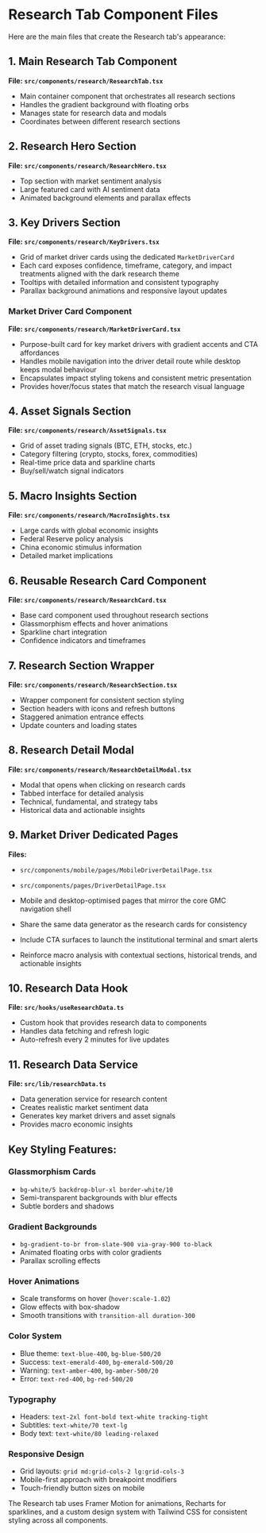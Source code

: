# Research Tab Component Files

Here are the main files that create the Research tab's appearance:

## 1. Main Research Tab Component
**File: `src/components/research/ResearchTab.tsx`**
- Main container component that orchestrates all research sections
- Handles the gradient background with floating orbs
- Manages state for research data and modals
- Coordinates between different research sections

## 2. Research Hero Section
**File: `src/components/research/ResearchHero.tsx`**
- Top section with market sentiment analysis
- Large featured card with AI sentiment data
- Animated background elements and parallax effects

## 3. Key Drivers Section
**File: `src/components/research/KeyDrivers.tsx`**
- Grid of market driver cards using the dedicated `MarketDriverCard`
- Each card exposes confidence, timeframe, category, and impact treatments aligned with the dark research theme
- Tooltips with detailed information and consistent typography
- Parallax background animations and responsive layout updates

### Market Driver Card Component
**File: `src/components/research/MarketDriverCard.tsx`**
- Purpose-built card for key market drivers with gradient accents and CTA affordances
- Handles mobile navigation into the driver detail route while desktop keeps modal behaviour
- Encapsulates impact styling tokens and consistent metric presentation
- Provides hover/focus states that match the research visual language

## 4. Asset Signals Section
**File: `src/components/research/AssetSignals.tsx`**
- Grid of asset trading signals (BTC, ETH, stocks, etc.)
- Category filtering (crypto, stocks, forex, commodities)
- Real-time price data and sparkline charts
- Buy/sell/watch signal indicators

## 5. Macro Insights Section
**File: `src/components/research/MacroInsights.tsx`**
- Large cards with global economic insights
- Federal Reserve policy analysis
- China economic stimulus information
- Detailed market implications

## 6. Reusable Research Card Component
**File: `src/components/research/ResearchCard.tsx`**
- Base card component used throughout research sections
- Glassmorphism effects and hover animations
- Sparkline chart integration
- Confidence indicators and timeframes

## 7. Research Section Wrapper
**File: `src/components/research/ResearchSection.tsx`**
- Wrapper component for consistent section styling
- Section headers with icons and refresh buttons
- Staggered animation entrance effects
- Update counters and loading states

## 8. Research Detail Modal
**File: `src/components/research/ResearchDetailModal.tsx`**
- Modal that opens when clicking on research cards
- Tabbed interface for detailed analysis
- Technical, fundamental, and strategy tabs
- Historical data and actionable insights

## 9. Market Driver Dedicated Pages
**Files:**
- `src/components/mobile/pages/MobileDriverDetailPage.tsx`
- `src/components/pages/DriverDetailPage.tsx`

- Mobile and desktop-optimised pages that mirror the core GMC navigation shell
- Share the same data generator as the research cards for consistency
- Include CTA surfaces to launch the institutional terminal and smart alerts
- Reinforce macro analysis with contextual sections, historical trends, and actionable insights

## 10. Research Data Hook
**File: `src/hooks/useResearchData.ts`**
- Custom hook that provides research data to components
- Handles data fetching and refresh logic
- Auto-refresh every 2 minutes for live updates

## 11. Research Data Service
**File: `src/lib/researchData.ts`**
- Data generation service for research content
- Creates realistic market sentiment data
- Generates key market drivers and asset signals
- Provides macro economic insights

## Key Styling Features:

### Glassmorphism Cards
- `bg-white/5 backdrop-blur-xl border-white/10`
- Semi-transparent backgrounds with blur effects
- Subtle borders and shadows

### Gradient Backgrounds
- `bg-gradient-to-br from-slate-900 via-gray-900 to-black`
- Animated floating orbs with color gradients
- Parallax scrolling effects

### Hover Animations
- Scale transforms on hover (`hover:scale-1.02`)
- Glow effects with box-shadow
- Smooth transitions with `transition-all duration-300`

### Color System
- Blue theme: `text-blue-400`, `bg-blue-500/20`
- Success: `text-emerald-400`, `bg-emerald-500/20`
- Warning: `text-amber-400`, `bg-amber-500/20`
- Error: `text-red-400`, `bg-red-500/20`

### Typography
- Headers: `text-2xl font-bold text-white tracking-tight`
- Subtitles: `text-white/70 text-lg`
- Body text: `text-white/80 leading-relaxed`

### Responsive Design
- Grid layouts: `grid md:grid-cols-2 lg:grid-cols-3`
- Mobile-first approach with breakpoint modifiers
- Touch-friendly button sizes on mobile

The Research tab uses Framer Motion for animations, Recharts for sparklines, and a custom design system with Tailwind CSS for consistent styling across all components.